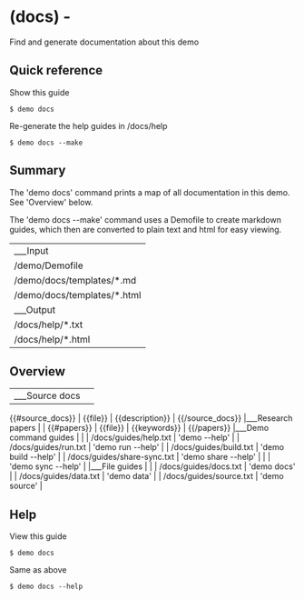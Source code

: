 # (docs) -

Find and generate documentation about this demo

## Quick reference

Show this guide

```
$ demo docs
```

Re-generate the help guides in /docs/help

```
$ demo docs --make
```

## Summary

The 'demo docs' command prints a map of all documentation in this demo. See 'Overview' below.

The 'demo docs --make' command uses a Demofile to create markdown guides, which then are converted to plain text and html for easy viewing.

|                             |
| --------------------------- |
| ___Input                    |
| /demo/Demofile              |
| /demo/docs/templates/*.md   |
| /demo/docs/templates/*.html |
| ___Output                   |
| /docs/help/*.txt            |
| /docs/help/*.html           |

## Overview

|                              |                      |
| ---------------------------- | -------------------- |
|___Source docs                |                      |
{{#source_docs}}
| {{file}}                     | {{description}}      |
{{/source_docs}}
|___Research papers            |                      |
{{#papers}}
| {{file}}                     | {{keywords}}         |
{{/papers}}
|___Demo command guides        |                      |
| /docs/guides/help.txt        | 'demo --help'        |
| /docs/guides/run.txt         | 'demo run --help'    |
| /docs/guides/build.txt       | 'demo build --help'  |
| /docs/guides/share-sync.txt  | 'demo share --help'  |
|                              | 'demo sync --help'   |
|___File guides                |                      |
| /docs/guides/docs.txt        | 'demo docs'          |
| /docs/guides/data.txt        | 'demo data'          |
| /docs/guides/source.txt      | 'demo source'        |

## Help

View this guide

```
$ demo docs
```

Same as above

```
$ demo docs --help
```

